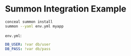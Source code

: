 # Summon Integration Example

```bash
conceal summon install
summon --yaml env.yml myapp
```

`env.yml`:
```yaml
DB_USER: !var db/user
DB_PASS: !var db/pass
```
